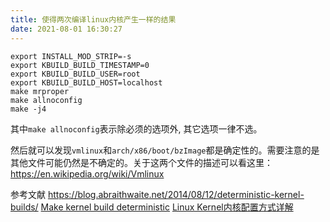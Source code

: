 ```yaml
---
title: 使得两次编译linux内核产生一样的结果
date: 2021-08-01 16:30:27
---
```


```shell
export INSTALL_MOD_STRIP=-s
export KBUILD_BUILD_TIMESTAMP=0
export KBUILD_BUILD_USER=root
export KBUILD_BUILD_HOST=localhost
make mrproper
make allnoconfig
make -j4
```

其中```make allnoconfig```表示除必须的选项外, 其它选项一律不选。

然后就可以发现```vmlinux```和```arch/x86/boot/bzImage```都是确定性的。需要注意的是其他文件可能仍然是不确定的。关于这两个文件的描述可以看这里：<https://en.wikipedia.org/wiki/Vmlinux>

参考文献
<https://blog.abraithwaite.net/2014/08/12/deterministic-kernel-builds/>
[Make kernel build deterministic](https://lwn.net/Articles/437864/)
[Linux Kernel内核配置方式详解](http://blog.chinaunix.net/uid-30007744-id-4597756.html)

